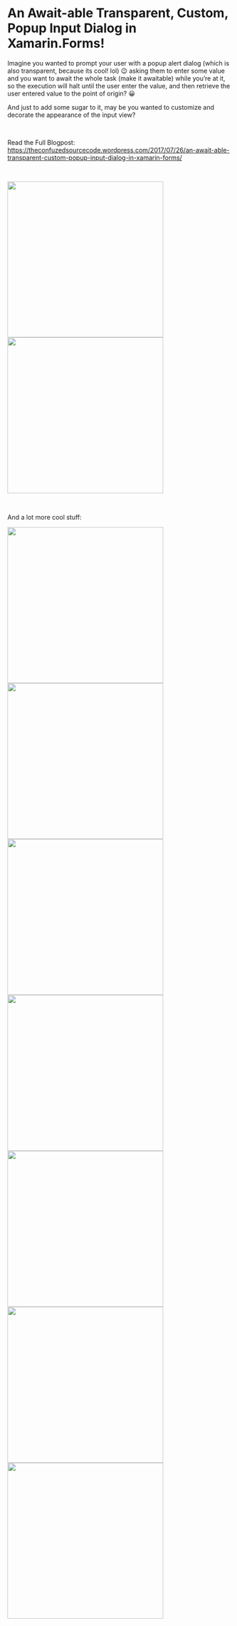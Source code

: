 An Await-able Transparent, Custom, Popup Input Dialog in Xamarin.Forms!
==============

Imagine you wanted to prompt your user with a popup alert dialog (which is also transparent, because its cool! lol) 😉 asking them to enter some value and you want to await the whole task (make it awaitable) while you’re at it, so the execution will halt until the user enter the value, and then retrieve the user entered value to the point of origin? 😀

And just to add some sugar to it, may be you wanted to customize and decorate the appearance of the input view?

<br />

Read the Full Blogpost:
https://theconfuzedsourcecode.wordpress.com/2017/07/26/an-await-able-transparent-custom-popup-input-dialog-in-xamarin-forms/

<br />

<img src="https://github.com/UdaraAlwis/Xamarin-Playground/raw/master/XFCustomInputAlertDialog/screenshots/FullInputAlertDialogAndroid.gif"  height="350" /> <img src="https://github.com/UdaraAlwis/Xamarin-Playground/raw/master/XFCustomInputAlertDialog/screenshots/FullInputAlertDialogiOS.gif"  height="350" />

<br />

And a lot more cool stuff:

<img src="https://github.com/UdaraAlwis/Xamarin-Playground/raw/master/XFCustomInputAlertDialog/screenshots/Nexus 5 (Lollipop) Screenshot 1"  height="350" /> 
<img src="https://github.com/UdaraAlwis/Xamarin-Playground/raw/master/XFCustomInputAlertDialog/screenshots/Nexus 5 (Lollipop) Screenshot 2"  height="350" />


<img src="https://github.com/UdaraAlwis/Xamarin-Playground/raw/master/XFCustomInputAlertDialog/screenshots/Nexus 5 (Lollipop) Screenshot 3"  height="350" /> 
<img src="https://github.com/UdaraAlwis/Xamarin-Playground/raw/master/XFCustomInputAlertDialog/screenshots/Nexus 5 (Lollipop) Screenshot 4"  height="350" />


<img src="https://github.com/UdaraAlwis/Xamarin-Playground/raw/master/XFCustomInputAlertDialog/screenshots/Nexus 5 (Lollipop) Screenshot 5"  height="350" /> 
<img src="https://github.com/UdaraAlwis/Xamarin-Playground/raw/master/XFCustomInputAlertDialog/screenshots/Nexus 5 (Lollipop) Screenshot 6"  height="350" />


<img src="https://github.com/UdaraAlwis/Xamarin-Playground/raw/master/XFCustomInputAlertDialog/screenshots/Nexus 5 (Lollipop) Screenshot 7"  height="350" /> 
